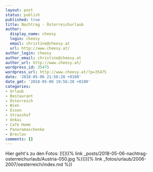```yaml
---
layout: post
status: publish
published: true
title: Nachtrag - Österreichurlaub
author:
  display_name: cheesy
  login: cheesy
  email: christine@cheesy.at
  url: http://www.cheesy.at/
author_login: cheesy
author_email: christine@cheesy.at
author_url: http://www.cheesy.at/
wordpress_id: 35475
wordpress_url: http://www.cheesy.at/?p=35475
date: '2018-05-06 21:56:28 +0100'
date_gmt: '2018-05-06 19:56:28 +0100'
categories:
- Urlaub
- Restaurant
- Österreich
- Wien
- Essen
- Strasshof
- Unkai
- Cafe Home
- Panoramaschenke
- Breclav
comments: []
---
```

Hier geht's zu den Fotos:
[![]({% link _posts/2018-05-06-nachtrag-osterreichurlaub/Austria-050.jpg %})]({% link _fotos/urlaub/2006-2007/oesterreich/index.md %})
